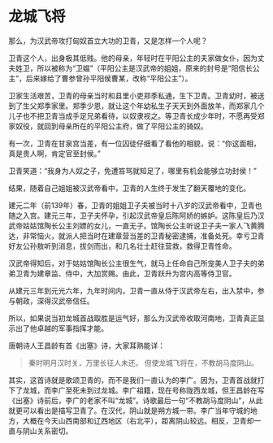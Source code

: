 # 龙城飞将
那么，为汉武帝攻打匈奴首立大功的卫青，又是怎样一个人呢？

卫青这个人，出身极其低贱。他的母亲，年轻时在平阳公主的夫家做女仆，因为丈夫姓卫，所以被称为“卫媪”（平阳公主是汉武帝的姐姐，原来的封号是“阳信长公主”，后来嫁给了曹参曾孙平阳侯曹某，改称“平阳公主”）。

卫家生活艰苦，卫青的母亲当时和县里小吏郑季私通，生下卫青。卫青幼时，被送到了生父郑季家里。郑季少恩，就让这个年幼私生子天天到外面放羊，而郑家几个儿子也不把卫青当成手足兄弟看待，以奴隶视之。等卫青长成少年时，不愿再受郑家奴役，就回到母亲所在的平阳公主府，做了平阳公主的骑奴。

有一次，卫青在甘泉宫当差，有一位囚徒仔细看了看他的相貌，说：“你这面相，真是贵人啊，肯定官至封侯。”

卫青笑道：“我身为人奴之子，免遭笞骂就知足了，哪里有机会能够立功封侯！”

结果，随着自己姐姐被汉武帝看中，卫青的人生终于发生了翻天覆地的变化。

建元二年（前139年）春，卫青的姐姐卫子夫被当时十八岁的汉武帝看中，卫青也随之入宫。建元三年，卫子夫怀孕，引起汉武帝皇后陈阿娇的嫉妒。这陈皇后乃汉武帝姑姑馆陶长公主刘嫖的女儿，一直无子。馆陶长公主听说卫子夫一家人飞黄腾达，非常恼火，就派人把当时在建章营当差的卫青秘密逮捕，准备处死。幸亏卫青好友公孙敖听到消息，拔剑而出，和几名壮士赶往营救，救得卫青性命。

汉武帝得知后，对于姑姑馆陶长公主很生气，就马上任命自己所宠美人卫子夫的弟弟卫青为建章监、侍中，大加赏赐。由此，卫青跃升为宫内高等侍卫官。

从建元三年到元光六年，九年时间内，卫青一直从侍于汉武帝左右，出入禁中，参与朝政，深得汉武帝信任。

所以，如果说当初龙城首战取胜是运气好，那么为汉武帝收取河南地，卫青真正显示出了他卓越的军事指挥才能。

唐朝诗人王昌龄有首《出塞》诗，大家耳熟能详：

> 秦时明月汉时关，万里长征人未还。
> 但使龙城飞将在，不教胡马度阴山。

其实，这首诗就是歌颂卫青的，而不是我们一直认为的李广。因为，卫青首战就打下了龙城，而李广至死未到过龙城。李广祖籍，现在号称陇西龙城，但王昌龄在写《出塞》诗前后，李广的老家不叫“龙城”。诗歌最后一句“不教胡马度阴山”，从此就更可以看出是描写卫青了。在汉代，阴山就是朔方城一带。李广当年守城的地方，大概在今天山西南部和辽西地区（右北平），距离阴山较远。相反，卫青却一直与阴山关系密切。

